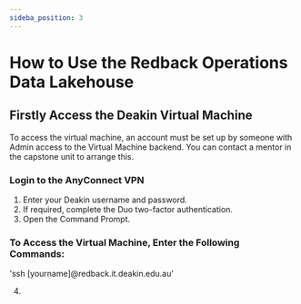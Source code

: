 ```yaml
--- 
sideba_position: 3
---
```

# How to Use the Redback Operations Data Lakehouse

## Firstly Access the Deakin Virtual Machine

To access the virtual machine, an account must be set up by someone with Admin access to the Virtual Machine backend. You can contact a mentor in the capstone unit to arrange this.

### Login to the AnyConnect VPN

1. Enter your Deakin username and password.
2. If required, complete the Duo two-factor authentication.
3. Open the Command Prompt.

### To Access the Virtual Machine, Enter the Following Commands:

'ssh [yourname]@redback.it.deakin.edu.au'

4. 

